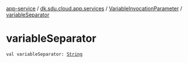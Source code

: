 [app-service](../../index.md) / [dk.sdu.cloud.app.services](../index.md) / [VariableInvocationParameter](index.md) / [variableSeparator](./variable-separator.md)

# variableSeparator

`val variableSeparator: `[`String`](https://kotlinlang.org/api/latest/jvm/stdlib/kotlin/-string/index.html)
